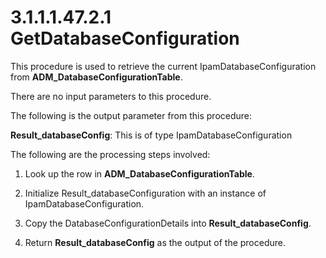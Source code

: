 <html dir="LTR" xmlns:mshelp="http://msdn.microsoft.com/mshelp" xmlns:ddue="http://ddue.schemas.microsoft.com/authoring/2003/5" xmlns:xlink="http://www.w3.org/1999/xlink" xmlns:tool="http://www.microsoft.com/tooltip">
 <body>
 <div id="header">
 <h1 class="heading">3.1.1.1.47.2.1 GetDatabaseConfiguration</h1>
 </div>
 <div id="mainSection">
 <div id="mainBody">
 <div id="allHistory" class="saveHistory"></div>
 <div id="sectionSection0" class="section" name="collapseableSection">
 

<p>This procedure is used to retrieve the current
IpamDatabaseConfiguration from <b>ADM_DatabaseConfigurationTable</b>.</p>

<p>There are no input parameters to this procedure.</p>

<p>The following is the output parameter from this procedure:</p>

<p><b>Result_databaseConfig</b>: This is of type
IpamDatabaseConfiguration</p>

<p>The following are the processing steps involved:</p>

<ol><li><p><span> </span>Look up the row
in <b>ADM_DatabaseConfigurationTable</b>.</p>

</li><li><p><span> </span>Initialize
Result_databaseConfiguration with an instance of IpamDatabaseConfiguration.</p>

</li><li><p><span> </span>Copy the
DatabaseConfigurationDetails into <b>Result_databaseConfig</b>.</p>

</li><li><p><span> </span>Return <b>Result_databaseConfig</b>
as the output of the procedure.</p>

</li></ol>
 </div>
 </div>
 </div>
 </body>
</html>